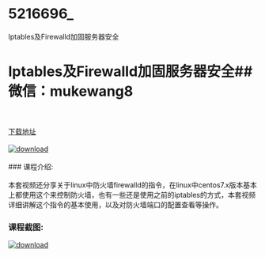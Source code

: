 # 5216696_
Iptables及Firewalld加固服务器安全
# Iptables及Firewalld加固服务器安全## 微信：mukewang8
<br/></br>[下载地址](http://www.36tz.cn/article/5216696 "下载地址")
<br/></br>[![download](http://36tz.cn/muke_img/2020_12_2-7.png "下载地址")](http://www.36tz.cn/article/5216696 "下载地址")
<br/></br>### 课程介绍:<br/></br>本套视频还分享关于linux中防火墙firewalld的指令，在linux中centos7.x版本基本上都使用这个来控制防火墙，也有一些还是使用之前的iptables的方式，本套视频详细讲解这个指令的基本使用，以及对防火墙端口的配置查看等操作。

### 课程截图:
[![download](http://36tz.cn/muke_img/2020_12_1-8.png "下载地址")](http://www.36tz.cn/article/5216696 "下载地址")
